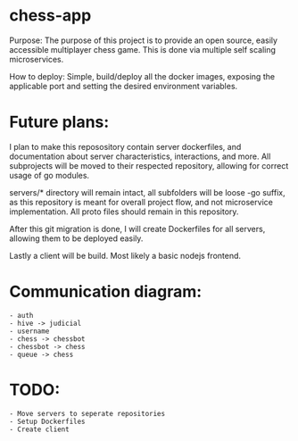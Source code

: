 # chess-app

Purpose: The purpose of this project is to provide an open source, easily accessible multiplayer chess game. This is done via multiple self scaling microservices.

How to deploy: Simple, build/deploy all the docker images, exposing the applicable port and setting the desired environment variables.

# Future plans:
I plan to make this reposository contain server dockerfiles, and documentation about server characteristics, interactions, and more. All subprojects will be moved to their respected repository, allowing for correct usage of go modules.

servers/* directory will remain intact, all subfolders will be loose -go suffix, as this repository is meant for overall project flow, and not microservice implementation. All proto files should remain in this repository.

After this git migration is done, I will create Dockerfiles for all servers, allowing them to be deployed easily.

Lastly a client will be build. Most likely a basic nodejs frontend.

# Communication diagram:
    - auth
    - hive -> judicial
    - username
    - chess -> chessbot
    - chessbot -> chess
    - queue -> chess

# TODO:
    - Move servers to seperate repositories
    - Setup Dockerfiles
    - Create client
